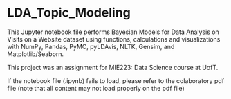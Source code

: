 # LDA_Topic_Modeling

This Jupyter notebook file performs Bayesian Models for Data Analysis on Visits on a Website dataset using functions, calculations and visualizations with NumPy, Pandas, PyMC, pyLDAvis, NLTK, Gensim, and Matplotlib/Seaborn.

This project was an assignment for MIE223: Data Science course at UofT.

If the notebook file (.ipynb) fails to load, please refer to the colaboratory pdf file (note that all content may not load properly on the pdf file)
